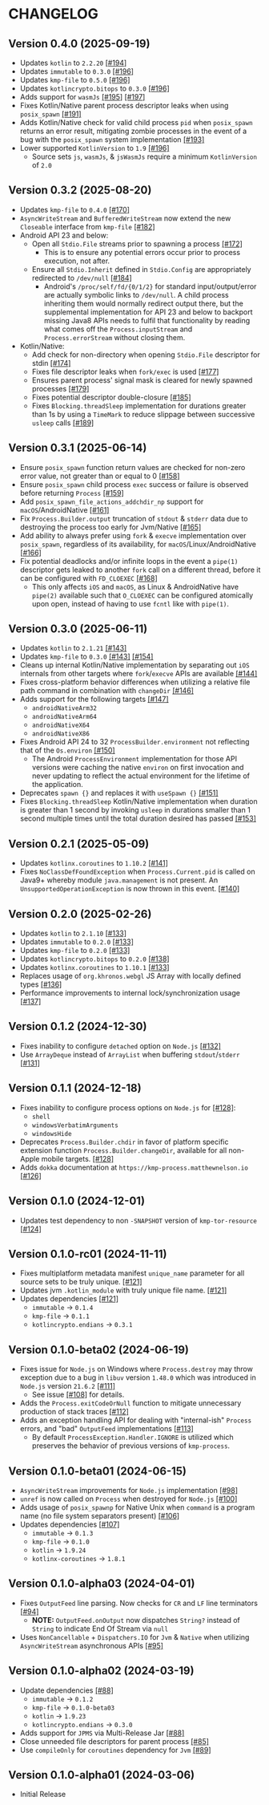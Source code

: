 # CHANGELOG

## Version 0.4.0 (2025-09-19)
 - Updates `kotlin` to `2.2.20` [[#194]][194]
 - Updates `immutable` to `0.3.0` [[#196]][196]
 - Updates `kmp-file` to `0.5.0` [[#196]][196]
 - Updates `kotlincrypto.bitops` to `0.3.0` [[#196]][196]
 - Adds support for `wasmJs` [[#195]][195] [[#197]][197]
 - Fixes Kotlin/Native parent process descriptor leaks when using `posix_spawn` [[#191]][191]
 - Adds Kotlin/Native check for valid child process `pid` when `posix_spawn` returns an error result, mitigating 
   zombie processes in the event of a bug with the `posix_spawn` system implementation [[#193]][193]
 - Lower supported `KotlinVersion` to `1.9` [[#196]][196]
     - Source sets `js`, `wasmJs`, & `jsWasmJs` require a minimum `KotlinVersion` of `2.0`

## Version 0.3.2 (2025-08-20)
 - Updates `kmp-file` to `0.4.0` [[#170]][170]
 - `AsyncWriteStream` and `BufferedWriteStream` now extend the new `Closeable` interface from `kmp-file` [[#182]][182]
 - Android API 23 and below:
     - Open all `Stdio.File` streams prior to spawning a process [[#172]][172]
         - This is to ensure any potential errors occur prior to process execution, not after.
     - Ensure all `Stdio.Inherit` defined in `Stdio.Config` are appropriately redirected to `/dev/null` [[#184]][184]
         - Android's `/proc/self/fd/{0/1/2}` for standard input/output/error are actually symbolic links
           to `/dev/null`. A child process inheriting them would normally redirect output there, but the
           supplemental implementation for API 23 and below to backport missing Java8 APIs needs to fulfil
           that functionality by reading what comes off the `Process.inputStream` and `Process.errorStream`
           without closing them.
 - Kotlin/Native:
     - Add check for non-directory when opening `Stdio.File` descriptor for stdin [[#174]][174]
     - Fixes file descriptor leaks when `fork/exec` is used [[#177]][177]
     - Ensures parent process' signal mask is cleared for newly spawned processes [[#179]][179]
     - Fixes potential descriptor double-closure [[#185]][185]
     - Fixes `Blocking.threadSleep` implementation for durations greater than 1s by using a `TimeMark`
       to reduce slippage between successive `usleep` calls [[#189]][189]

## Version 0.3.1 (2025-06-14)
 - Ensure `posix_spawn` function return values are checked for non-zero error value, 
   not greater than or equal to 0 [[#158]][158]
 - Ensure `posix_spawn` child process `exec` success or failure is observed before 
   returning `Process` [[#159]][159]
 - Add `posix_spawn_file_actions_addchdir_np` support for `macOS`/AndroidNative [[#161]][161]
 - Fix `Process.Builder.output` truncation of `stdout` & `stderr` data due to destroying 
   the process too early for Jvm/Native [[#165]][165]
 - Add ability to always prefer using `fork` & `execve` implementation over `posix_spawn`, 
   regardless of its availability, for `macOS`/Linux/AndroidNative [[#166]][166]
 - Fix potential deadlocks and/or infinite loops in the event a `pipe(1)` descriptor gets 
   leaked to another `fork` call on a different thread, before it can be configured with 
   `FD_CLOEXEC` [[#168]][168]
     - This only affects `iOS` and `macOS`, as Linux & AndroidNative have `pipe(2)` 
       available such that `O_CLOEXEC` can be configured atomically upon open, instead of 
       having to use `fcntl` like with `pipe(1)`.

## Version 0.3.0 (2025-06-11)
 - Updates `kotlin` to `2.1.21` [[#143]][143]
 - Updates `kmp-file` to `0.3.0` [[#143]][143] [[#154]][154]
 - Cleans up internal Kotlin/Native implementation by separating out `iOS` internals from 
   other targets where `fork`/`execve` APIs are available [[#144]][144]
 - Fixes cross-platform behavior differences when utilizing a relative file path command in 
   combination with `changeDir` [[#146]][146]
 - Adds support for the following targets [[#147]][147]
     - `androidNativeArm32`
     - `androidNativeArm64`
     - `androidNativeX64`
     - `androidNativeX86`
 - Fixes Android API 24 to 32 `ProcessBuilder.environment` not reflecting that of the 
   `Os.environ` [[#150]][150]
     - The Android `ProcessEnvironment` implementation for those API versions were caching 
       the native `environ` on first invocation and never updating to reflect the actual 
       environment for the lifetime of the application.
 - Deprecates `spawn {}` and replaces it with `useSpawn {}` [[#151]][151]
 - Fixes `Blocking.threadSleep` Kotlin/Native implementation when duration is greater than 
   1 second by invoking `usleep` in durations smaller than 1 second multiple times until
   the total duration desired has passed [[#153]][153]

## Version 0.2.1 (2025-05-09)
 - Updates `kotlinx.coroutines` to `1.10.2` [[#141]][141]
 - Fixes `NoClassDefFoundException` when `Process.Current.pid` is called on Java9+ whereby 
   module `java.management` is not present. An `UnsupportedOperationException` is now thrown
   in this event. [[#140]][140]

## Version 0.2.0 (2025-02-26)
 - Updates `kotlin` to `2.1.10` [[#133]][133]
 - Updates `immutable` to `0.2.0` [[#133]][133]
 - Updates `kmp-file` to `0.2.0` [[#133]][133]
 - Updates `kotlincrypto.bitops` to `0.2.0` [[#138]][138]
 - Updates `kotlinx.coroutines` to `1.10.1` [[#133]][133]
 - Replaces usage of `org.khronos.webgl` JS Array with locally defined types [[#136]][136]
 - Performance improvements to internal lock/synchronization usage [[#137]][137]

## Version 0.1.2 (2024-12-30)
 - Fixes inability to configure `detached` option on `Node.js` [[#132]][132]
 - Use `ArrayDeque` instead of `ArrayList` when buffering `stdout`/`stderr` [[#131]][131]

## Version 0.1.1 (2024-12-18)
 - Fixes inability to configure process options on `Node.js` for [[#128]][128]:
     - `shell`
     - `windowsVerbatimArguments`
     - `windowsHide`
 - Deprecates `Process.Builder.chdir` in favor of platform specific extension 
   function `Process.Builder.changeDir`, available for all non-Apple mobile 
   targets. [[#128]][128]
 - Adds `dokka` documentation at `https://kmp-process.matthewnelson.io` [[#126]][126]

## Version 0.1.0 (2024-12-01)
 - Updates test dependency to non `-SNAPSHOT` version of `kmp-tor-resource` [[#124]][124]

## Version 0.1.0-rc01 (2024-11-11)
 - Fixes multiplatform metadata manifest `unique_name` parameter for
   all source sets to be truly unique. [[#121]][121]
 - Updates jvm `.kotlin_module` with truly unique file name. [[#121]][121]
 - Updates dependencies [[#121]][121]
     - `immutable` -> `0.1.4`
     - `kmp-file` -> `0.1.1`
     - `kotlincrypto.endians` -> `0.3.1`

## Version 0.1.0-beta02 (2024-06-19)
 - Fixes issue for `Node.js` on Windows where `Process.destroy` may
   throw exception due to a bug in `libuv` version `1.48.0` which was
   introduced in `Node.js` version `21.6.2` [[#111]][111]
     - See issue [[#108]][108-issue] for details.
 - Adds the `Process.exitCodeOrNull` function to mitigate unnecessary
   production of stack traces [[#112]][112]
 - Adds an exception handling API for dealing with "internal-ish" `Process`
   errors, and "bad" `OutputFeed` implementations [[#113]][113]
     - By default `ProcessException.Handler.IGNORE` is utilized which
       preserves the behavior of previous versions of `kmp-process`.

## Version 0.1.0-beta01 (2024-06-15)
 - `AsyncWriteStream` improvements for `Node.js` implementation [[#98]][98]
 - `unref` is now called on `Process` when destroyed for `Node.js` [[#100]][100]
 - Adds usage of `posix_spawnp` for Native Unix when `command`
   is a program name (no file system separators present) [[#106]][106]
 - Updates dependencies [[#107]][107]
     - `immutable` -> `0.1.3`
     - `kmp-file` -> `0.1.0`
     - `kotlin` -> `1.9.24`
     - `kotlinx-coroutines` -> `1.8.1`

## Version 0.1.0-alpha03 (2024-04-01)
 - Fixes `OutputFeed` line parsing. Now checks for `CR` and `LF`
   line terminators [[#94]][94]
     - **NOTE:** `OutputFeed.onOutput` now dispatches `String?`
       instead of `String` to indicate End Of Stream via `null`
 - Uses  `NonCancellable` + `Dispatchers.IO` for `Jvm` & `Native`
   when utilizing `AsyncWriteStream` asynchronous APIs [[#95]][95]

## Version 0.1.0-alpha02 (2024-03-19)
 - Update dependencies [[#88]][88]
     - `immutable` -> `0.1.2`
     - `kmp-file` -> `0.1.0-beta03`
     - `kotlin` -> `1.9.23`
     - `kotlincrypto.endians` -> `0.3.0`
 - Adds support for `JPMS` via Multi-Release Jar [[#88]][88]
 - Close unneeded file descriptors for parent process [[#85]][85]
 - Use `compileOnly` for `coroutines` dependency for `Jvm` [[#89]][89]

## Version 0.1.0-alpha01 (2024-03-06)
 - Initial Release

[85]: https://github.com/05nelsonm/kmp-process/pull/85
[88]: https://github.com/05nelsonm/kmp-process/pull/88
[89]: https://github.com/05nelsonm/kmp-process/pull/89
[94]: https://github.com/05nelsonm/kmp-process/pull/94
[95]: https://github.com/05nelsonm/kmp-process/pull/95
[98]: https://github.com/05nelsonm/kmp-process/pull/98
[100]: https://github.com/05nelsonm/kmp-process/pull/100
[106]: https://github.com/05nelsonm/kmp-process/pull/106
[107]: https://github.com/05nelsonm/kmp-process/pull/107
[108-issue]: https://github.com/05nelsonm/kmp-process/issues/108
[111]: https://github.com/05nelsonm/kmp-process/pull/111
[112]: https://github.com/05nelsonm/kmp-process/pull/112
[113]: https://github.com/05nelsonm/kmp-process/pull/113
[121]: https://github.com/05nelsonm/kmp-process/pull/121
[124]: https://github.com/05nelsonm/kmp-process/pull/124
[126]: https://github.com/05nelsonm/kmp-process/pull/126
[128]: https://github.com/05nelsonm/kmp-process/pull/128
[131]: https://github.com/05nelsonm/kmp-process/pull/131
[132]: https://github.com/05nelsonm/kmp-process/pull/132
[133]: https://github.com/05nelsonm/kmp-process/pull/133
[136]: https://github.com/05nelsonm/kmp-process/pull/136
[137]: https://github.com/05nelsonm/kmp-process/pull/137
[138]: https://github.com/05nelsonm/kmp-process/pull/138
[140]: https://github.com/05nelsonm/kmp-process/pull/140
[141]: https://github.com/05nelsonm/kmp-process/pull/141
[143]: https://github.com/05nelsonm/kmp-process/pull/143
[144]: https://github.com/05nelsonm/kmp-process/pull/144
[146]: https://github.com/05nelsonm/kmp-process/pull/146
[147]: https://github.com/05nelsonm/kmp-process/pull/147
[150]: https://github.com/05nelsonm/kmp-process/pull/150
[151]: https://github.com/05nelsonm/kmp-process/pull/151
[153]: https://github.com/05nelsonm/kmp-process/pull/153
[154]: https://github.com/05nelsonm/kmp-process/pull/154
[158]: https://github.com/05nelsonm/kmp-process/pull/158
[159]: https://github.com/05nelsonm/kmp-process/pull/159
[161]: https://github.com/05nelsonm/kmp-process/pull/161
[165]: https://github.com/05nelsonm/kmp-process/pull/165
[166]: https://github.com/05nelsonm/kmp-process/pull/166
[168]: https://github.com/05nelsonm/kmp-process/pull/168
[170]: https://github.com/05nelsonm/kmp-process/pull/170
[172]: https://github.com/05nelsonm/kmp-process/pull/172
[174]: https://github.com/05nelsonm/kmp-process/pull/174
[177]: https://github.com/05nelsonm/kmp-process/pull/177
[179]: https://github.com/05nelsonm/kmp-process/pull/179
[182]: https://github.com/05nelsonm/kmp-process/pull/182
[184]: https://github.com/05nelsonm/kmp-process/pull/184
[185]: https://github.com/05nelsonm/kmp-process/pull/185
[189]: https://github.com/05nelsonm/kmp-process/pull/189
[191]: https://github.com/05nelsonm/kmp-process/pull/191
[193]: https://github.com/05nelsonm/kmp-process/pull/193
[194]: https://github.com/05nelsonm/kmp-process/pull/194
[195]: https://github.com/05nelsonm/kmp-process/pull/195
[196]: https://github.com/05nelsonm/kmp-process/pull/196
[197]: https://github.com/05nelsonm/kmp-process/pull/197

